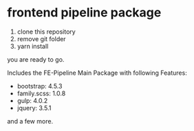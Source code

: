 # frontend pipeline package 

1. clone this repository
2. remove git folder
3. yarn install

you are ready to go.

Includes the FE-Pipeline Main Package with following Features:

* bootstrap: 4.5.3
* family.scss: 1.0.8
* gulp: 4.0.2
* jquery: 3.5.1

and a few more.